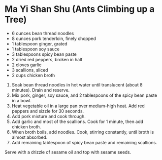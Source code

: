 # Ma Yi Shan Shu (Ants Climbing up a Tree)

- 6 ounces bean thread noodles
- 8 ounces pork tenderloin, finely chopped
- 1 tablespoon ginger, grated
- 1 tablespoon soy sauce
- 3 tablespoons spicy bean paste
- 2 dried red peppers, broken in half
- 2 cloves garlic
- 3 scallions, sliced
- 2 cups chicken broth

1. Soak bean thread noodles in hot water until translucent (about 8 minutes). Drain and reserve.
2. Mix pork, ginger, soy sauce, and 2 tablespoons of the spicy bean paste in a bowl.
3. Heat vegetable oil in a large pan over medium-high heat. Add red peppers and sizzle for 30 seconds.
4. Add pork mixture and cook through.
5. Add garlic and most of the scallions. Cook for 1 minute, then add chicken broth.
6. When broth boils, add noodles. Cook, stirring constantly, until broth is almost absorbed.
7. Add remaining tablespoon of spicy bean paste and remaining scallions.

Serve with a drizzle of sesame oil and top with sesame seeds.
